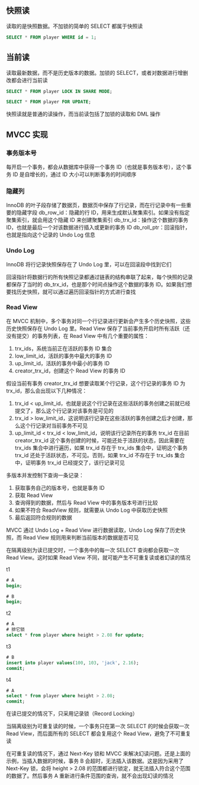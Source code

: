 ## 快照读
读取的是快照数据。不加锁的简单的 SELECT 都属于快照读
```sql
SELECT * FROM player WHERE id = 1;
```


## 当前读
读取最新数据，而不是历史版本的数据。加锁的 SELECT，或者对数据进行增删改都会进行当前读
```sql
SELECT * FROM player LOCK IN SHARE MODE;
```
```sql
SELECT * FROM player FOR UPDATE;
```

快照读就是普通的读操作，而当前读包括了加锁的读取和 DML 操作


## MVCC 实现
### 事务版本号
每开启一个事务，都会从数据库中获得一个事务 ID（也就是事务版本号），这个事务 ID 是自增长的，通过 ID 大小可以判断事务的时间顺序

### 隐藏列
InnoDB 的叶子段存储了数据页，数据页中保存了行记录，而在行记录中有一些重要的隐藏字段
db_row_id：隐藏的行 ID，用来生成默认聚集索引。如果没有指定聚集索引，就会用这个隐藏 ID 来创建聚集索引
db_trx_id：操作这个数据的事务 ID，也就是最后一个对该数据进行插入或更新的事务 ID
db_roll_ptr：回滚指针，也就是指向这个记录的 Undo Log 信息

### Undo Log
InnoDB 将行记录快照保存在了 Undo Log 里，可以在回滚段中找到它们

回滚指针将数据行的所有快照记录都通过链表的结构串联了起来，每个快照的记录都保存了当时的 db_trx_id，也是那个时间点操作这个数据的事务 ID。如果我们想要找历史快照，就可以通过遍历回滚指针的方式进行查找

### Read View
在 MVCC 机制中，多个事务对同一个行记录进行更新会产生多个历史快照，这些历史快照保存在 Undo Log 里。Read View 保存了当前事务开启时所有活跃（还没有提交）的事务列表，在 Read View 中有几个重要的属性：
1. trx_ids，系统当前正在活跃的事务 ID 集合
2. low_limit_id，活跃的事务中最大的事务 ID
3. up_limit_id，活跃的事务中最小的事务 ID
4. creator_trx_id，创建这个 Read View 的事务 ID

假设当前有事务 creator_trx_id 想要读取某个行记录，这个行记录的事务 ID 为 trx_id，那么会出现以下几种情况：

1. trx_id < up_limit_id，也就是说这个行记录在这些活跃的事务创建之前就已经提交了，那么这个行记录对该事务是可见的
2. trx_id > low_limit_id，这说明该行记录在这些活跃的事务创建之后才创建，那么这个行记录对当前事务不可见
3. up_limit_id < trx_id < low_limit_id，说明该行记录所在的事务 trx_id 在目前 creator_trx_id 这个事务创建的时候，可能还处于活跃的状态，因此需要在 trx_ids 集合中进行遍历，如果 trx_id 存在于 trx_ids 集合中，证明这个事务 trx_id 还处于活跃状态，不可见。否则，如果 trx_id 不存在于 trx_ids 集合中，证明事务 trx_id 已经提交了，该行记录可见

多版本并发控制下查询一条记录：
1. 获取事务自己的版本号，也就是事务 ID
2. 获取 Read View
3. 查询得到的数据，然后与 Read View 中的事务版本号进行比较
4. 如果不符合 ReadView 规则，就需要从 Undo Log 中获取历史快照
5. 最后返回符合规则的数据

MVCC 通过 Undo Log + Read View 进行数据读取，Undo Log 保存了历史快照，而 Read View 规则用来判断当前版本的数据是否可见

在隔离级别为读已提交时，一个事务中的每一次 SELECT 查询都会获取一次 Read View。这时如果 Read View 不同，就可能产生不可重复读或者幻读的情况

t1
```sql
# A
begin;
```
```sql
# B
begin;
```

t2
```sql
# A
# 排它锁
select * from player where height > 2.08 for update;
```

t3
```sql
# B
insert into player values(100, 103, 'jack', 2.16);
commit;
```

t4
```sql
# A
select * from player where height > 2.08;
commit;
```
在读已提交的情况下，只采用记录锁（Record Locking）


当隔离级别为可重复读的时候，一个事务只在第一次 SELECT 的时候会获取一次 Read View，而后面所有的 SELECT 都会复用这个 Read View，避免了不可重复读

在可重复读的情况下，通过 Next-Key 锁和 MVCC 来解决幻读问题。还是上面的示例，当插入数据的时候，事务 B 会超时，无法插入该数据。这是因为采用了 Next-Key 锁，会将 height > 2.08 的范围都进行锁定，就无法插入符合这个范围的数据了。然后事务 A 重新进行条件范围的查询，就不会出现幻读的情况
